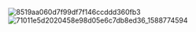 ![8519aa060d7f99df7f146ccddd360fb3](https://github.com/kkkimhj/zzanggu/assets/130350475/56539c33-0101-4661-b9bb-066730863fd7)
![71011e5d2020458e98d05e6c7db8ed36_1588774594](https://github.com/kkkimhj/Linux_repo/assets/130350475/8bae553a-af49-4c29-bebb-615c494f0510)
